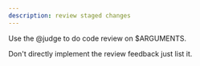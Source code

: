 ```yaml
---
description: review staged changes
---
```


Use the @judge to do code review on $ARGUMENTS.

Don't directly implement the review feedback just list it.
